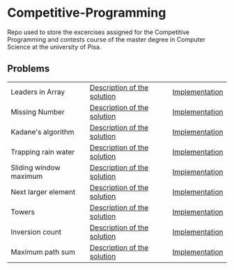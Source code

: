 # Competitive-Programming

Repo used to store the excercises assigned for the Competitive Programming and contests course of the master degree in Computer Science at the university of Pisa.

## Problems

|  | |  |
| --------------- | --------------- | --------------- |
|Leaders in Array  | [Description of the solution](Lecture_01/Leaders_in_array/solution.md) | [Implementation](Lecture_01/Leaders_in_array/leaders.cpp) |
|Missing Number    | [Description of the solution](Lecture_01/Missing_number/solution.md) | [Implementation](Lecture_01/Missing_number/missing_number.cpp) |
Kadane's algorithm | [Description of the solution](Lecture_01/Kadane's_algorithm/solution.md) | [Implementation](Lecture_01/Kadane's_algorithm/kadane.cpp) |
Trapping rain water | [Description of the solution](Lecture_02/Trapping_rain_water/solution.md) | [Implementation](Lecture_02/Trapping_rain_water/rain_water.cpp) |
Sliding window maximum | [Description of the solution](Lecture_02/Sliding_window_maximum/solution.md) |[Implementation](Lecture_02/Sliding_window_maximum/windowmax.cpp)
Next larger element | [Description of the solution](Lecture_03/Next_larger_element/solution.md) | [Implementation](Lecture_03/Next_larger_element/next.cpp)  |
Towers | [Description of the solution](Lecture_03/Towers/solution.md) | [Implementation](Lecture_03/Towers/towers.cpp) |
Inversion count | [Description of the solution](Lecture_04/Inversion_count/solution.md) | [Implementation](Lecture_04/Inversion_count/inversion_count.cpp)|
Maximum path sum | [Description of the solution](Lecture_06/Max_path_sum/solution.md) | [Implementation](Lecture_06/Max_path_sum/max_path_sum.cpp)|